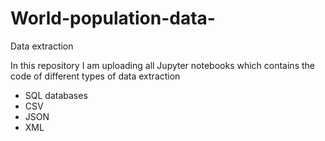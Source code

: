 # World-population-data-
Data extraction

In this repository I am uploading all Jupyter notebooks which contains the code of different types of data extraction
- SQL databases 
- CSV
- JSON
- XML 
